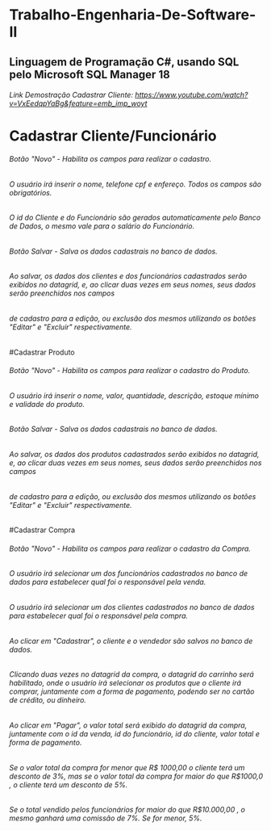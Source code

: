 # Trabalho-Engenharia-De-Software-II

## Linguagem de Programação C#, usando SQL pelo Microsoft SQL Manager 18

###### Link Demostração Cadastrar Cliente: https://www.youtube.com/watch?v=VxEedqpYaBg&feature=emb_imp_woyt

# Cadastrar Cliente/Funcionário

###### Botão "Novo" - Habilita os campos para realizar o cadastro.
###### O usuário irá inserir o nome, telefone cpf e enfereço. Todos os campos são obrigatórios.
###### O id do Cliente e do Funcionário são gerados automaticamente pelo Banco de Dados, o mesmo vale para o salário do Funcionário.
###### Botão Salvar - Salva os dados cadastrais no banco de dados.
###### Ao salvar, os dados dos clientes e dos funcionários cadastrados serão exibidos no datagrid, e, ao clicar duas vezes em seus nomes, seus dados serão preenchidos nos campos
###### de cadastro para a edição, ou exclusão dos mesmos utilizando os botões "Editar" e "Excluir" respectivamente.

#Cadastrar Produto 

###### Botão "Novo" - Habilita os campos para realizar o cadastro do Produto.
###### O usuário irá inserir o nome, valor, quantidade, descrição, estoque mínimo e validade do produto.
###### Botão Salvar - Salva os dados cadastrais no banco de dados.
###### Ao salvar, os dados dos produtos cadastrados serão exibidos no datagrid, e, ao clicar duas vezes em seus nomes, seus dados serão preenchidos nos campos
###### de cadastro para a edição, ou exclusão dos mesmos utilizando os botões "Editar" e "Excluir" respectivamente.

#Cadastrar Compra

###### Botão "Novo" - Habilita os campos para realizar o cadastro da Compra.
###### O usuário irá selecionar um dos funcionários cadastrados no banco de dados para estabelecer qual foi o responsável pela venda.
###### O usuário irá selecionar um dos clientes cadastrados no banco de dados para estabelecer qual foi o responsável pela compra.
###### Ao clicar em "Cadastrar", o cliente e o vendedor são salvos no banco de dados.
###### Clicando duas vezes no datagrid da compra, o datagrid do carrinho será habilitado, onde o usuário irá selecionar os produtos que o cliente irá comprar, juntamente com a forma de pagamento, podendo ser no cartão de crédito, ou dinheiro.
###### Ao clicar em "Pagar", o valor total será exibido do datagrid da compra, juntamente com o id da venda, id do funcionário, id do cliente, valor total e forma de pagamento.
###### Se o valor total da compra for menor que R$ 1000,00 o cliente terá um desconto de 3%, mas se o valor total da compra for maior do que R$1000,0 , o cliente terá um desconto de 5%. 
###### Se o total vendido pelos funcionários for maior do que R$10.000,00 , o mesmo ganhará uma comissão de 7%. Se for menor, 5%.

